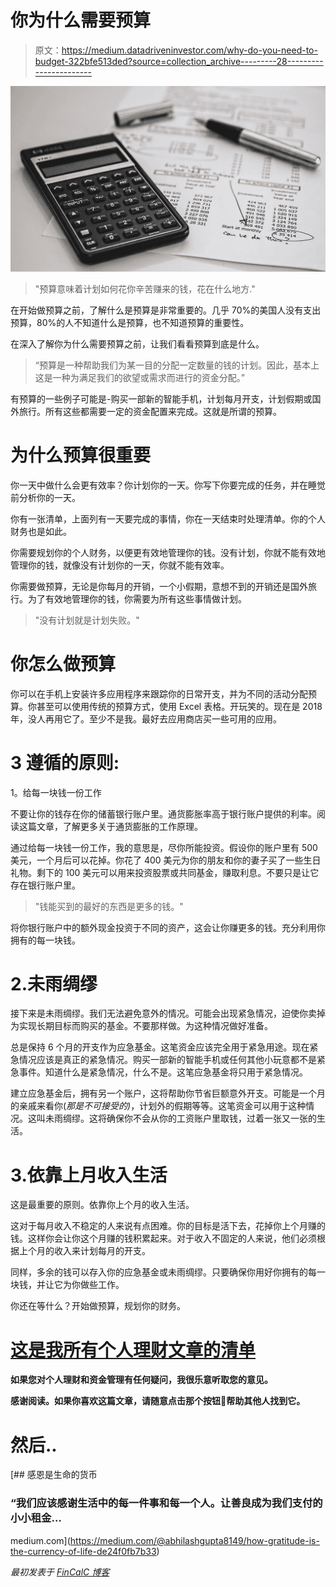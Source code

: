 # 你为什么需要预算

> 原文：<https://medium.datadriveninvestor.com/why-do-you-need-to-budget-322bfe513ded?source=collection_archive---------28----------------------->

![](img/1cde7fbb6e26e69c3a82e4d28aa689f6.png)

> "预算意味着计划如何花你辛苦赚来的钱，花在什么地方."

在开始做预算之前，了解什么是预算是非常重要的。几乎 70%的美国人没有支出预算，80%的人不知道什么是预算，也不知道预算的重要性。

在深入了解你为什么需要预算之前，让我们看看预算到底是什么。

> “预算是一种帮助我们为某一目的分配一定数量的钱的计划。因此，基本上这是一种为满足我们的欲望或需求而进行的资金分配。”

有预算的一些例子可能是-购买一部新的智能手机，计划每月开支，计划假期或国外旅行。所有这些都需要一定的资金配置来完成。这就是所谓的预算。

# 为什么预算很重要

你一天中做什么会更有效率？你计划你的一天。你写下你要完成的任务，并在睡觉前分析你的一天。

你有一张清单，上面列有一天要完成的事情，你在一天结束时处理清单。你的个人财务也是如此。

你需要规划你的个人财务，以便更有效地管理你的钱。没有计划，你就不能有效地管理你的钱，就像没有计划你的一天，你就不能有效率。

你需要做预算，无论是你每月的开销，一个小假期，意想不到的开销还是国外旅行。为了有效地管理你的钱，你需要为所有这些事情做计划。

> "没有计划就是计划失败。"

# 你怎么做预算

你可以在手机上安装许多应用程序来跟踪你的日常开支，并为不同的活动分配预算。你甚至可以使用传统的预算方式，使用 Excel 表格。开玩笑的。现在是 2018 年，没人再用它了。至少不是我。最好去应用商店买一些可用的应用。

# 3 遵循的原则:
1。给每一块钱一份工作

不要让你的钱存在你的储蓄银行账户里。通货膨胀率高于银行账户提供的利率。阅读这篇文章，了解更多关于通货膨胀的工作原理。

通过给每一块钱一份工作，我的意思是，尽你所能投资。假设你的账户里有 500 美元，一个月后可以花掉。你花了 400 美元为你的朋友和你的妻子买了一些生日礼物。剩下的 100 美元可以用来投资股票或共同基金，赚取利息。不要只是让它存在银行账户里。

> "钱能买到的最好的东西是更多的钱。"

将你银行账户中的额外现金投资于不同的资产，这会让你赚更多的钱。充分利用你拥有的每一块钱。

# 2.未雨绸缪

接下来是未雨绸缪。我们无法避免意外的情况。可能会出现紧急情况，迫使你卖掉为实现长期目标而购买的基金。不要那样做。为这种情况做好准备。

总是保持 6 个月的开支作为应急基金。这笔资金应该完全用于紧急用途。现在紧急情况应该是真正的紧急情况。购买一部新的智能手机或任何其他小玩意都不是紧急事件。知道什么是紧急情况，什么不是。这笔应急基金将只用于紧急情况。

建立应急基金后，拥有另一个账户，这将帮助你节省巨额意外开支。可能是一个月的亲戚来看你(*那是不可接受的)*，计划外的假期等等。这笔资金可以用于这种情况。这叫未雨绸缪。这将确保你不会从你的工资账户里取钱，过着一张又一张的生活。

# 3.依靠上月收入生活

这是最重要的原则。依靠你上个月的收入生活。

这对于每月收入不稳定的人来说有点困难。你的目标是活下去，花掉你上个月赚的钱。这样你会让你这个月赚的钱积累起来。对于收入不固定的人来说，他们必须根据上个月的收入来计划每月的开支。

同样，多余的钱可以存入你的应急基金或未雨绸缪。只要确保你用好你拥有的每一块钱，并让它为你做些工作。

你还在等什么？开始做预算，规划你的财务。

# [这是我所有个人理财文章的清单](https://medium.com/@abhilashgupta8149/personal-finance-articles-index-30e48fcc6075)

**如果您对个人理财和资金管理有任何疑问，我很乐意听取您的意见。**

**感谢阅读。如果你喜欢这篇文章，请随意点击那个按钮👏帮助其他人找到它。**

# 然后..

[](https://medium.com/@abhilashgupta8149/how-gratitude-is-the-currency-of-life-de24f0fb7b33) [## 感恩是生命的货币

### “我们应该感谢生活中的每一件事和每一个人。让善良成为我们支付的小小租金…

medium.com](https://medium.com/@abhilashgupta8149/how-gratitude-is-the-currency-of-life-de24f0fb7b33) 

*最初发表于* [*FinCalC 博客*](https://fincalc-blog.blogspot.com/2018/10/why-do-you-need-to-budget-fincalc.html)